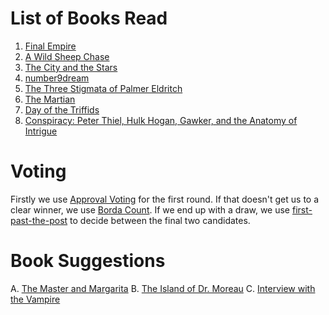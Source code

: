 <!-- TITLE: Book Gathering -->
<!-- SUBTITLE: The Book Gathering -->

# List of Books Read
1. [Final Empire](books/the-final-empire)
2. [A Wild Sheep Chase](books/a-wild-sheep-chase)
3. [The City and the Stars](books/the-city-and-the-stars)
4. [number9dream](books/number-9-dream)
5. [The Three Stigmata of Palmer Eldritch](books/the-three-stigmata-of-palmer-eldritch)
6. [The Martian](books/the-martian)
7. [Day of the Triffids](books/day-of-the-triffids)
8. [Conspiracy: Peter Thiel, Hulk Hogan, Gawker, and the Anatomy of Intrigue](books/conspiracy)

# Voting
Firstly we use [Approval Voting](https://en.wikipedia.org/wiki/Approval_voting) for the first round.
If that doesn't get us to a clear winner, we use [Borda Count](https://en.wikipedia.org/wiki/Borda_count).
If we end up with a draw, we use [first-past-the-post](https://en.wikipedia.org/wiki/First-past-the-post_voting) to decide between the final two candidates.

# Book Suggestions
A. [The Master and Margarita](https://www.goodreads.com/book/show/117833.The_Master_and_Margarita)
B. [The Island of Dr. Moreau](https://www.goodreads.com/book/show/29981.The_Island_of_Dr_Moreau)
C. [Interview with the Vampire](https://www.goodreads.com/book/show/3720514-interview-with-the-vampire)